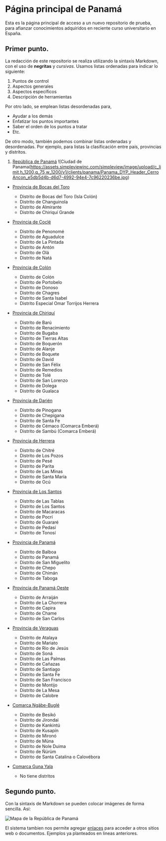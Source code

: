 # Página principal de Panamá

Esta es la página principal de acceso a un nuevo repositorio de prueba, para afianzar conocimientos adquiridos en reciente curso universitario en España.

## Primer punto.

La redacción de este repositorio se realiza utilizando la sintaxis Markdown, con el uso de __negritas__ y _cursivas_. Usamos listas ordenadas para indicar lo siguiente:

1. Puntos de control
2. Aspectos generales
3. Aspectos específicos
4. Descripción de herramientas

Por otro lado, se emplean listas desordenadas para,

- Ayudar a los demás
- Enfatizar los puntos importantes
- Saber el orden de los puntos a tratar
- Etc.

De otro modo, también podemos combinar listas ordenadas y desordenadas. Por ejemplo, para listas la clasificación entre país, provincias y distritos.

1. [República de Panamá](https://es.wikipedia.org/wiki/Panam%C3%A1)
![Ciudad de Panama(https://assets.simpleviewinc.com/simpleview/image/upload/c_limit,h_1200,q_75,w_1200/v1/clients/panama/Panama_DYP_Header_CerroAncon_e5db5d4b-d6d7-4992-94e4-7c96220236be.jpg)
  - [Provincia de Bocas del Toro](https://es.wikipedia.org/wiki/Provincia_de_Bocas_del_Toro)
    + Distrito de Bocas del Toro (Isla Colón)
    + Distrito de Changuinola
    + Distrito de Almirante
    + Distrito de Chiriquí Grande
    
  - [Provincia de Coclé](https://es.wikipedia.org/wiki/Provincia_de_Cocl%C3%A9)
    + Distrito de Penonomé
    + Distrito de Aguadulce
    + Distrito de La Pintada
    + Distrito de Antón
    + Distrito de Olá
    + Distrito de Natá
    
  - [Provincia de Colón](https://es.wikipedia.org/wiki/Provincia_de_Col%C3%B3n)
    + Distrito de Colón
    + Distrito de Portobelo
    + Distrito de Donoso
    + Distrito de Chagres
    + Distrito de Santa Isabel
    + Distrito Especial Omar Torrijos Herrera
    
  - [Provincia de Chiriquí](https://es.wikipedia.org/wiki/Provincia_de_Chiriqu%C3%AD)
    + Distrito de Barú
    + Distrito de Renacimiento
    + Distrito de Bugaba
    + Distrito de Tierras Altas
    + Distrito de Boquerón
    + Distrito de Alanje
    + Distrito de Boquete
    + Distrito de David
    + Distrito de San Félix
    + Distrito de Remedios
    + Distrito de Tolé
    + Distrito de San Lorenzo
    + Distrito de Dolega
    + Distrito de Gualaca
    
  - [Provincia de Darién](https://es.wikipedia.org/wiki/Provincia_de_Dari%C3%A9n)
    + Distrito de Pinogana
    + Distrito de Chepigana
    + Distrito de Santa Fe
    + Distrito de Cémaco (Comarca Emberá)
    + Distrito de Sambú (Comarca Emberá)
    
  - [Provincia de Herrera](https://es.wikipedia.org/wiki/Provincia_de_Herrera)
    + Distrito de Chitré
    + Distrito de Los Pozos
    + Distrito de Pesé
    + Distrito de Parita
    + Distrito de Las Minas
    + Distrito de Santa María
    + Distrito de Ocú
    
  - [Provincia de Los Santos](https://es.wikipedia.org/wiki/Provincia_de_Los_Santos)
    + Distrito de Las Tablas
    + Distrito de Los Santos
    + Distrito de Macaracas
    + Distrito de Pocrí
    + Distrito de Guararé
    + Distrito de Pedasí
    + Distrito de Tonosí
    
  - [Provincia de Panamá](https://es.wikipedia.org/wiki/Provincia_de_Panam%C3%A1)
    + Distrito de Balboa
    + Distrito de Panamá
    + Distrito de San Miguelito
    + Distrito de Chepo
    + Distrito de Chimán
    + Distrito de Taboga
    
  - [Provincia de Panamá Oeste](https://es.wikipedia.org/wiki/Provincia_de_Panam%C3%A1_Oeste)
    + Distrito de Arraiján
    + Distrito de La Chorrera
    + Distrito de Capira
    + Distrito de Chame
    + Distrito de San Carlos
    
  - [Provincia de Veraguas](https://es.wikipedia.org/wiki/Provincia_de_Veraguas)
    + Distrito de Atalaya
    + Distrito de Mariato
    + Distrito de Río de Jesús
    + Distrito de Soná
    + Distrito de Las Palmas
    + Distrito de Cañazas
    + Distrito de Santiago
    + Distrito de Santa Fe
    + Distrito de San Francisco
    + Distrito de Montijo
    + Distrito de La Mesa
    + Distrito de Calobre
    
  - [Comarca Ngäbe-Buglé](https://es.wikipedia.org/wiki/Comarca_Ng%C3%A4be-Bugl%C3%A9)
    + Distrito de Besikó
    + Distrito de Jirondai
    + Distrito de Kankintú
    + Distrito de Kusapín
    + Distrito de Mironó
    + Distrito de Müna
    + Distrito de Nole Duima
    + Distrito de Ñürüm
    + Distrito de Santa Catalina o Calovébora
    
  - [Comarca Guna Yala](https://es.wikipedia.org/wiki/Comarca_Guna_Yala)
    + No tiene distritos
    
## Segundo punto.

Con la sintaxis de Markdown se pueden colocar imágenes de forma sencilla. Así:
  
![Mapa de la República de Panamá](https://upload.wikimedia.org/wikipedia/commons/thumb/3/36/Mapa_de_Panam%C3%A1.svg/3014px-Mapa_de_Panam%C3%A1.svg.png)

El sistema tambien nos permite agregar [enlaces](https://www.mclibre.org/consultar/htmlcss/html/html-enlaces.html) para acceder a otros sitios web o documentos. Ejemplos ya planteados en lineas anteriores.

